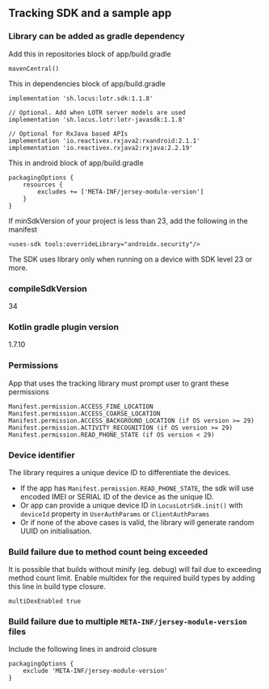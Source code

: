 ## Tracking SDK and a sample app

### Library can be added as gradle dependency

Add this in repositories block of app/build.gradle
```
mavenCentral()
```

This in dependencies block of app/build.gradle
```
implementation 'sh.locus:lotr.sdk:1.1.8'

// Optional. Add when LOTR server models are used
implementation 'sh.locus.lotr:lotr-javasdk:1.1.8'

// Optional for RxJava based APIs
implementation 'io.reactivex.rxjava2:rxandroid:2.1.1'
implementation 'io.reactivex.rxjava2:rxjava:2.2.19'
```

This in android block of app/build.gradle
```
packagingOptions {
    resources {
        excludes += ['META-INF/jersey-module-version']
    }
}
```
If minSdkVersion of your project is less than 23, add the following in the manifest
```
<uses-sdk tools:overrideLibrary="androidx.security"/>
```
The SDK uses library only when running on a device with SDK level 23 or more.

### compileSdkVersion
34

### Kotlin gradle plugin version
1.7.10

### Permissions

App that uses the tracking library must prompt user to grant these permissions
```
Manifest.permission.ACCESS_FINE_LOCATION
Manifest.permission.ACCESS_COARSE_LOCATION
Manifest.permission.ACCESS_BACKGROUND_LOCATION (if OS version >= 29)
Manifest.permission.ACTIVITY_RECOGNITION (if OS version >= 29)
Manifest.permission.READ_PHONE_STATE (if OS version < 29)
```

### Device identifier

The library requires a unique device ID to differentiate the devices.

- If the app has `Manifest.permission.READ_PHONE_STATE`, the sdk will use encoded IMEI or SERIAL ID of the device as the unique ID.
- Or app can provide a unique device ID in `LocusLotrSdk.init()` with `deviceId` property in `UserAuthParams` or `ClientAuthParams`
- Or if none of the above cases is valid, the library will generate random UUID on initialisation.

### Build failure due to method count being exceeded

It is possible that builds without minify (eg. debug) will fail due to exceeding method count limit.
Enable multidex for the required build types by adding this line in build type closure.
```
multiDexEnabled true
```

### Build failure due to multiple `META-INF/jersey-module-version` files

Include the following lines in android closure
```
packagingOptions {
    exclude 'META-INF/jersey-module-version'
}
```
